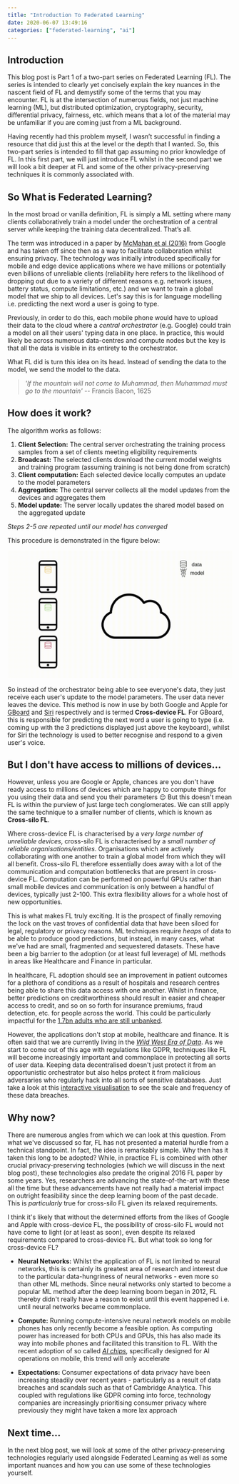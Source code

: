 ```yaml
---
title: "Introduction To Federated Learning"
date: 2020-06-07 13:49:16
categories: ["federated-learning", "ai"]
---
```


## Introduction

This blog post is Part 1 of a two-part series on Federated Learning (FL). The series is intended to clearly yet concisely explain the key nuances in the nascent field of FL and demystify some of the terms that you may encounter. FL is at the intersection of numerous fields, not just machine learning (ML), but distributed optimization, cryptography, security, differential privacy, fairness, etc. which means that a lot of the material may be unfamiliar if you are coming just from a ML background.

Having recently had this problem myself, I wasn’t successful in finding a resource that did just this at the level or the depth that I wanted. So, this two-part series is intended to fill that gap assuming no prior knowledge of FL. In this first part, we will just introduce FL whilst in the second part we will look a bit deeper at FL and some of the other privacy-preserving techniques it is commonly associated with.

## So What is Federated Learning?

In the most broad or vanilla definition, FL is simply a ML setting where many clients collaboratively train a model under the orchestration of a central server while keeping the training data decentralized. That’s all.

The term was introduced in a paper by [McMahan et al (2016)] from Google and has taken off since then as a way to facilitate collaboration whilst ensuring privacy. The technology was initially introduced specifically for mobile and edge device applications where we have millions or potentially even billions of unreliable clients (reliability here refers to the likelihood of dropping out due to a variety of different reasons e.g. network issues, battery status, compute limitations, etc.) and we want to train a global model that we ship to all devices. Let's say this is for language modelling i.e. predicting the next word a user is going to type.

Previously, in order to do this, each mobile phone would have to upload their data to the cloud where a _central orchestrator_ (e.g. Google) could train a model on all their users' typing data in one place. In practice, this would likely be across numerous data-centres and compute nodes but the key is that all the data is visible in its entirety to the orchestrator.

What FL did is turn this idea on its head. Instead of sending the data to the model, we send the model to the data.

> _'If the mountain will not come to Muhammad, then Muhammad must go to the mountain'_
> -- Francis Bacon, 1625

## How does it work?

The algorithm works as follows:

1. **Client Selection:** The central server orchestrating the training process samples from a set of clients meeting eligibility requirements
2. **Broadcast:** The selected clients download the current model weights and training program (assuming training is not being done from scratch)
3. **Client computation:** Each selected device locally computes an update to the model parameters
4. **Aggregation:** The central server collects all the model updates from the devices and aggregates them
5. **Model update:** The server locally updates the shared model based on the aggregated update

_Steps 2-5 are repeated until our model has converged_

This procedure is demonstrated in the figure below:

<img class="blog_image" src="/assets/images/fl/fl.gif">

So instead of the orchestrator being able to see everyone's data, they just receive each user's update to the model parameters. The user data never leaves the device. This method is now in use by both Google and Apple for [GBoard] and [Siri] respectively and is termed **Cross-device FL**. For GBoard, this is responsible for predicting the next word a user is going to type (i.e. coming up with the 3 predictions displayed just above the keyboard), whilst for Siri the technology is used to better recognise and respond to a given user's voice.

## But I don't have access to millions of devices...

However, unless you are Google or Apple, chances are you don't have ready access to millions of devices which are happy to compute things for you using their data and send you their parameters :expressionless: But this doesn't mean FL is within the purview of just large tech conglomerates. We can still apply the same technique to a smaller number of clients, which is known as **Cross-silo FL**.

Where cross-device FL is characterised by a _very large number of unreliable devices_, cross-silo FL is characterised by a _small number of reliable organisations/entities_. Organisations which are actively collaborating with one another to train a global model from which they will all benefit. Cross-silo FL therefore essentially does away with a lot of the communication and computation bottlenecks that are present in cross-device FL. Computation can be performed on powerful GPUs rather than small mobile devices and communication is only between a handful of devices, typically just 2-100. This extra flexibility allows for a whole host of new opportunities.

This is what makes FL truly exciting. It is the prospect of finally removing the lock on the vast troves of confidential data that have been siloed for legal, regulatory or privacy reasons. ML techniques require _heaps_ of data to be able to produce good predictions, but instead, in many cases, what we've had are small, fragmented and sequestered datasets. These have been a big barrier to the adoption (or at least full leverage) of ML methods in areas like Healthcare and Finance in particular.

In healthcare, FL adoption should see an improvement in patient outcomes for a plethora of conditions as a result of hospitals and research centres being able to share this data access with one another. Whilst in finance, better predictions on creditworthiness should result in easier and cheaper access to credit, and so on so forth for insurance premiums, fraud detection, etc. for people across the world. This could be particularly impactful for the [1.7bn adults who are still unbanked].

However, the applications don't stop at mobile, healthcare and finance. It is often said that we are currently living in the _[Wild West Era of Data]_. As we start to come out of this age with regulations like GDPR, techniques like FL will become increasingly important and commonplace in protecting all sorts of user data. Keeping data decentralised doesn't just protect it from an opportunistic orchestrator but also helps protect it from malicious adversaries who regularly hack into all sorts of sensitive databases. Just take a look at this [interactive visualisation] to see the scale and frequency of these data breaches.

## Why now?

There are numerous angles from which we can look at this question. From what we've discussed so far, FL has not presented a material hurdle from a technical standpoint. In fact, the idea is remarkably simple. Why then has it taken this long to be adopted? While, in practice FL is combined with other crucial privacy-preserving technologies (which we will discuss in the next blog post), these technologies also predate the original 2016 FL paper by some years. Yes, researchers are advancing the state-of-the-art with these all the time but these advancements have not really had a material impact on outright feasibility since the deep learning boom of the past decade. This is _particularly_ true for cross-silo FL given its relaxed requirements.

I think it's likely that without the determined efforts from the likes of Google and Apple with cross-device FL, the possibility of cross-silo FL would not have come to light (or at least as soon), even despite its relaxed requirements compared to cross-device FL. But what took so long for cross-device FL?

- **Neural Networks:** Whilst the application of FL is not limited to neural networks, this is certainly its greatest area of research and interest due to the particular data-hungriness of neural networks - even more so than other ML methods. Since neural networks only started to become a popular ML method after the deep learning boom began in 2012, FL thereby didn't really have a reason to exist until this event happened i.e. until neural networks became commonplace.

- **Compute:** Running compute-intensive neural network models on mobile phones has only recently become a feasible option. As computing power has increased for both CPUs and GPUs, this has also made its way into mobile phones and facilitated this transition to FL. With the recent adoption of so called _[AI chips]_, specifically designed for AI operations on mobile, this trend will only accelerate

- **Expectations:** Consumer expectations of data privacy have been increasing steadily over recent years - particularly as a result of data breaches and scandals such as that of Cambridge Analytica. This coupled with regulations like GDPR coming into force, technology companies are increasingly prioritising consumer privacy where previously they might have taken a more lax approach

## Next time...

In the next blog post, we will look at some of the other privacy-preserving technologies regularly used alongside Federated Learning as well as some important nuances and how you can use some of these technologies yourself.

[mcmahan et al (2016)]: https://arxiv.org/abs/1602.05629
[siri]: https://www.technologyreview.com/2019/12/11/131629/apple-ai-personalizes-siri-federated-learning/
[gboard]: https://ai.googleblog.com/2017/04/federated-learning-collaborative.html
[1.7bn adults who are still unbanked]: https://globalfindex.worldbank.org/sites/globalfindex/files/chapters/2017%20Findex%20full%20report_chapter2.pdf
[wild west era of data]: https://www.theatlantic.com/sponsored/pwc-2019/internets-wild-west-days-are-coming-close/3064/
[interactive visualisation]: https://www.informationisbeautiful.net/visualizations/worlds-biggest-data-breaches-hacks/
[ai chips]: https://www2.deloitte.com/us/en/insights/industry/technology/technology-media-and-telecom-predictions/2020/ai-chips.html
